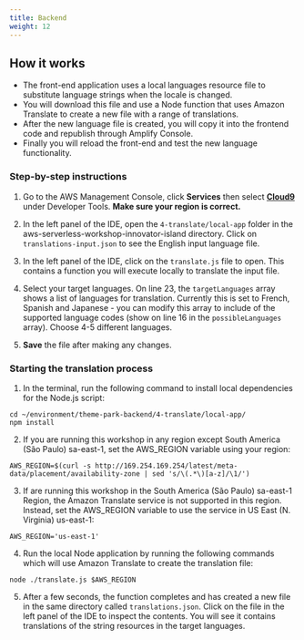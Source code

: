 ```yaml
---
title: Backend
weight: 12
---
```


## How it works

* The front-end application uses a local languages resource file to substitute language strings when the locale is changed. 
* You will download this file and use a Node function that uses Amazon Translate to create a new file with a range of translations.
* After the new language file is created, you will copy it into the frontend code and republish through Amplify Console.
* Finally you will reload the front-end and test the new language functionality.

### Step-by-step instructions ###

1. Go to the AWS Management Console, click **Services** then select [**Cloud9**](https://console.aws.amazon.com/cloud9) under Developer Tools. **Make sure your region is correct.**
2. In the left panel of the IDE, open the ```4-translate/local-app``` folder in the aws-serverless-workshop-innovator-island directory. Click on ```translations-input.json``` to see the English input language file.
3. In the left panel of the IDE, click on the ```translate.js``` file to open. This contains a function you will execute locally to translate the input file.

4. Select your target languages. On line 23, the ```targetLanguages``` array shows a list of languages for translation. Currently this is set to French, Spanish and Japanese - you can modify this array to include of the supported language codes (show on line 16 in the ```possibleLanguages``` array). Choose 4-5 different languages.
5. **Save** the file after making any changes.
 
### Starting the translation process

1. In the terminal, run the following command to install local dependencies for the Node.js script:

```
cd ~/environment/theme-park-backend/4-translate/local-app/
npm install 
```

2. If you are running this workshop in any region except South America (São Paulo) sa-east-1, set the AWS_REGION variable using your region:
```
AWS_REGION=$(curl -s http://169.254.169.254/latest/meta-data/placement/availability-zone | sed 's/\(.*\)[a-z]/\1/')
```

3. If are running this workshop in the South America (São Paulo) sa-east-1 Region, the Amazon Translate service is not supported in this region. Instead, set the AWS_REGION variable to use the service in US East (N. Virginia) us-east-1:
```
AWS_REGION='us-east-1'
```

4. Run the local Node application by running the following commands which will use Amazon Translate to create the translation file:

```
node ./translate.js $AWS_REGION
```

5. After a few seconds, the function completes and has created a new file in the same directory called ```translations.json```. Click on the file in the left panel of the IDE to inspect the contents. You will see it contains translations of the string resources in the target languages.